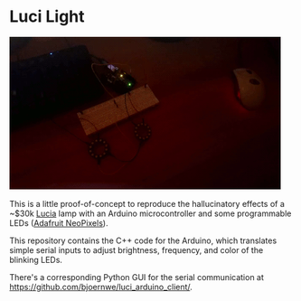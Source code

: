 # Luci Light

![Luci light blinking](https://raw.githubusercontent.com/bjoernwe/luci_arduino/master/luci.gif)

This is a little proof-of-concept to reproduce the hallucinatory effects of a ~$30k [Lucia](http://www.lucialightexperience.com/) lamp with an Arduino microcontroller and some programmable LEDs ([Adafruit NeoPixels](https://www.adafruit.com/category/168)).

This repository contains the C++ code for the Arduino, which translates simple serial inputs to adjust brightness, frequency, and color of the blinking LEDs.

There's a corresponding Python GUI for the serial communication at https://github.com/bjoernwe/luci_arduino_client/.
